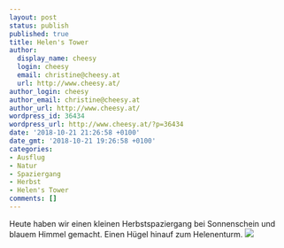 ```yaml
---
layout: post
status: publish
published: true
title: Helen's Tower
author:
  display_name: cheesy
  login: cheesy
  email: christine@cheesy.at
  url: http://www.cheesy.at/
author_login: cheesy
author_email: christine@cheesy.at
author_url: http://www.cheesy.at/
wordpress_id: 36434
wordpress_url: http://www.cheesy.at/?p=36434
date: '2018-10-21 21:26:58 +0100'
date_gmt: '2018-10-21 19:26:58 +0100'
categories:
- Ausflug
- Natur
- Spaziergang
- Herbst
- Helen's Tower
comments: []
---
```

Heute haben wir einen kleinen Herbstspaziergang bei Sonnenschein und blauem Himmel gemacht. Einen Hügel hinauf zum Helenenturm.
[![](http://www.cheesy.at/wp-content/uploads/HelensTower-006.jpg)](http://www.cheesy.at/fotos/ausfluege/helens-tower/)
